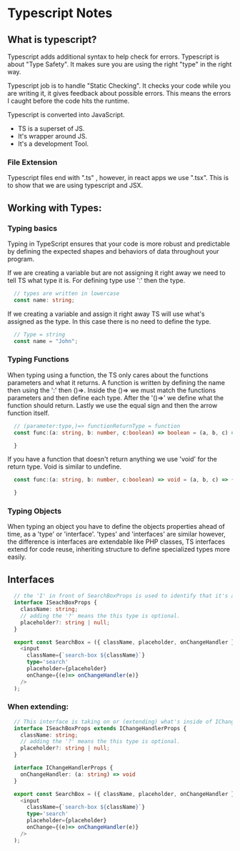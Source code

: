 # Typescript Notes

## What is typescript?

Typescript adds additional syntax to help check for errors. Typescript is about "Type Safety".
It makes sure you are using the right "type" in the right way. 

Typescript job is to handle "Static Checking". It checks your code while you are writing it, 
it gives feedback about possible errors. This means the errors I caught before the code hits the runtime.

Typescript is converted into JavaScript. 

- TS is a superset of JS. 
- It's wrapper around JS. 
- It's a development Tool.

### File Extension  

Typescript files end with ".ts" , however, in react apps we use ".tsx". This is to show that we are using
typescript and JSX.
  
## Working with Types:

### Typing basics

Typing in TypeScript ensures that your code is more robust and predictable by defining the expected 
shapes and behaviors of data throughout your program.

If we are creating a variable but are not assigning it right away we need to tell TS what type it is.
For defining type use ':' then the type.

```ts
  // types are written in lowercase
  const name: string;
```

If we creating a variable and assign it right away TS will use what's assigned as the type.
In this case there is no need to define the type.

```ts
  // Type = string
  const name = "John";
```

### Typing Functions

When typing using a function, the TS only cares about the functions parameters and what it returns. 
A function is written by defining the name then using the ':' then ()=>. 
Inside the ()=> we must match the functions parameters and then define each type.
After the '()=>' we define what the function should return.
Lastly we use the equal sign and then the arrow function itself.

```ts
  // (parameter:type,)=> functionReturnType = function
  const func:(a: string, b: number, c:boolean) => boolean = (a, b, c) => {

  }
```

If you have a function that doesn't return anything we use 'void' for the return type.
Void is similar to undefine.

```ts
  const func:(a: string, b: number, c:boolean) => void = (a, b, c) => {

  }
```

### Typing Objects

When typing an object you have to define the objects properties ahead of time, as a 'type' or 'interface'.
'types' and 'interfaces' are similar however, the difference is interfaces are extendable like PHP classes,
TS interfaces extend for code reuse, inheriting structure to define specialized types more easily.

## Interfaces

```ts
  // the 'I' in front of SearchBoxProps is used to identify that it's an interface.
  interface ISeachBoxProps {
    className: string;
    // adding the '?' means the this type is optional.
    placeholder?: string | null;
  }

  export const SearchBox = ({ className, placeholder, onChangeHandler }: ISearchBoxProps ) => (
    <input
      className={`search-box ${className}`}
      type='search'
      placeholder={placeholder}
      onChange={(e)=> onChangeHandler(e)}
    />
  );
```

### When extending:

```ts
  // This interface is taking on or (extending) what's inside of IChangeHandler.
  interface ISeachBoxProps extends IChangeHandlerProps {
    className: string;
    // adding the '?' means the this type is optional.
    placeholder?: string | null;
  }

  interface IChangeHandlerProps {
    onChangeHandler: (a: string) => void
  }

  export const SearchBox = ({ className, placeholder, onChangeHandler }: ISearchBoxProps ) => (
    <input
      className={`search-box ${className}`}
      type='search'
      placeholder={placeholder}
      onChange={(e)=> onChangeHandler(e)}
    />
  );
```